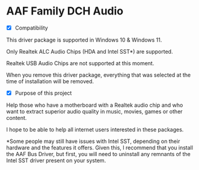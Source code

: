 # AAF Family DCH Audio
- [X] Compatibility

This driver package is supported in Windows 10 & Windows 11.

Only Realtek ALC Audio Chips (HDA and Intel SST*) are supported.

Realtek USB Audio Chips are not supported at this moment.

When you remove this driver package, everything that was selected at the time of installation will be removed.

- [X] Purpose of this project

Help those who have a motherboard with a Realtek audio chip and who want to extract superior audio quality in music, movies, games or other content.

I hope to be able to help all internet users interested in these packages.

*Some people may still have issues with Intel SST, depending on their hardware and the features it offers. Given this, I recommend that you install the AAF Bus Driver, but first, you will need to uninstall any remnants of the Intel SST driver present on your system.
